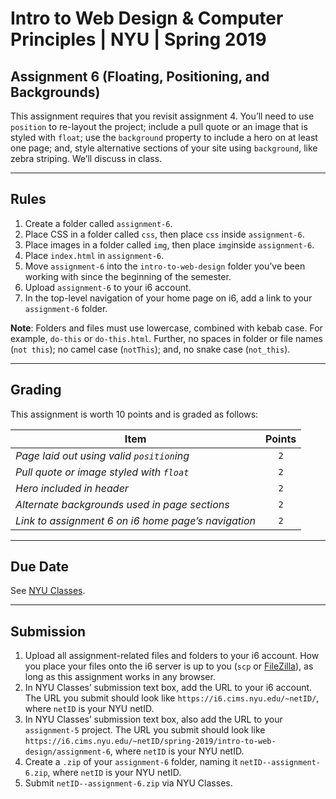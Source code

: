 # Intro to Web Design &amp; Computer Principles | NYU | Spring 2019
## Assignment 6 (Floating, Positioning, and Backgrounds)
This assignment requires that you revisit assignment 4. You’ll need to use `position` to re-layout the project; include a pull quote or an image that is styled with `float`; use the `background` property to include a hero on at least one page; and, style alternative sections of your site using `background`, like zebra striping. We’ll discuss in class.

---

## Rules
1. Create a folder called `assignment-6`.
2. Place CSS in a folder called `css`, then place `css` inside `assignment-6`.
3. Place images in a folder called `img`, then place `img`inside `assignment-6`.
4. Place `index.html` in `assignment-6`.
5. Move `assignment-6` into the `intro-to-web-design` folder you’ve been working with since the beginning of the semester.
6. Upload `assignment-6` to your i6 account.
7. In the top-level navigation of your home page on i6, add a link to your `assignment-6` folder.

**Note**: Folders and files must use lowercase, combined with kebab case. For example, `do-this` or `do-this.html`. Further, no spaces in folder or file names (`not this`); no camel case (`notThis`); and, no snake case (`not_this`).

---

## Grading
This assignment is worth 10 points and is graded as follows:

| Item                                                 | Points |
|------------------------------------------------------|:------:|
| *Page laid out using valid `position`ing*            | `2`    |
| *Pull quote or image styled with `float`*            | `2`    |
| *Hero included in header*                            | `2`    |
| *Alternate backgrounds used in page sections*        | `2`    |
| *Link to assignment 6 on i6 home page’s navigation*  | `2`    |

---

## Due Date
See [NYU Classes](https://newclasses.nyu.edu/).

---

## Submission
1. Upload all assignment-related files and folders to your i6 account. How you place your files onto the i6 server is up to you (`scp` or [FileZilla](https://github.com/code-warrior/filezilla-and-i6)), as long as this assignment works in any browser.
2. In NYU Classes’ submission text box, add the URL to your i6 account. The URL you submit should look like `https://i6.cims.nyu.edu/~netID/`, where `netID` is your NYU netID.
3. In NYU Classes’ submission text box, also add the URL to your `assignment-5` project. The URL you submit should look like `https://i6.cims.nyu.edu/~netID/spring-2019/intro-to-web-design/assignment-6`, where `netID` is your NYU netID.
4. Create a `.zip` of your `assignment-6` folder, naming it `netID--assignment-6.zip`, where `netID` is your NYU netID.
5. Submit `netID--assignment-6.zip` via NYU Classes.
